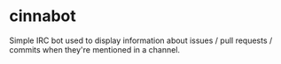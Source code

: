 cinnabot
========

Simple IRC bot used to display information about issues / pull requests / commits when they're mentioned in a channel.
